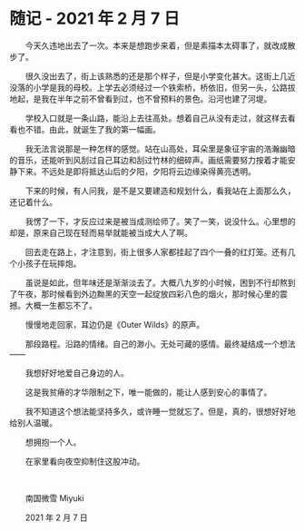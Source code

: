 # 随记 - 2021 年 2 月 7 日

　　今天久违地出去了一次。本来是想跑步来着，但是素描本太碍事了，就改成散步了。

　　很久没出去了，街上该熟悉的还是那个样子，但是小学变化甚大。这街上几近没落的小学是我的母校。上学去必须经过一个铁索桥，桥依旧，但另一头，公路拔地起，是我在半年之前不曾看到过，也不曾预料的景色。沿河也建了河堤。

　　学校入口就是一条山路，能沿上去往高处。想着自己从没有走过，就这样去看看也不错。由此，就诞生了我的第一幅画。

　　我无法言说那是一种怎样的感觉。站在山高处，耳朵里是象征宇宙的浩瀚幽暗的音乐，还能听到风刮过自己耳边和刮过竹林的细碎声。画纸需要努力按着才能安静下来。不远处是即将抵达山后的夕阳，夕阳将云边缘染得黄亮透明。

　　下来的时候，有人问我，是不是又要建造和规划什么，看我站在上面那么久，还记着什么。

　　我愣了一下，才反应过来是被当成测绘师了。笑了一笑，说没什么。心里想的却是，原来自己现在轻而易举就能被当成大人了啊。

　　回去走在路上，才注意到，街上很多人家都挂起了四个一叠的红灯笼。还有几个小孩子在玩摔炮。

　　虽说是如此，但年味还是渐渐淡去了。大概八九岁的小时候，困到不行却熬到了午夜，那时候看到外边黝黑的天空一起绽放四彩八色的烟火，那时候心里的震撼。大概一生都忘不了。

　　慢慢地走回家，耳边仍是《Outer Wilds》的原声。

　　那段路程。沿路的情绪。自己的渺小。无处可藏的感情。最终凝结成一个想法——

　　我想好好地爱自己身边的人。

　　这是我贫瘠的才华限制之下，唯一能做的，能让人感到安心的事情了。

　　我不知道这个想法能坚持多久，或许睡一觉就忘了。但是，真的，很想好好地给别人温暖。

　　想拥抱一个人。

　　在家里看向夜空抑制住这股冲动。

<br>

　　南国微雪 Miyuki

　　2021 年 2 月 7 日

